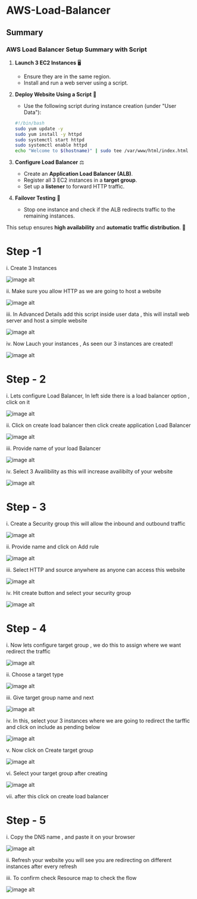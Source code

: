 # AWS-Load-Balancer

## Summary

### **AWS Load Balancer Setup Summary with Script**  

1. **Launch 3 EC2 Instances** 🖥️  
   - Ensure they are in the same region.  
   - Install and run a web server using a script.  

2. **Deploy Website Using a Script** 📝  
   - Use the following script during instance creation (under "User Data"):  

   ```bash
   #!/bin/bash
   sudo yum update -y
   sudo yum install -y httpd
   sudo systemctl start httpd
   sudo systemctl enable httpd
   echo "Welcome to $(hostname)" | sudo tee /var/www/html/index.html
   ```

3. **Configure Load Balancer** ⚖️  
   - Create an **Application Load Balancer (ALB)**.  
   - Register all 3 EC2 instances in a **target group**.  
   - Set up a **listener** to forward HTTP traffic.  

4. **Failover Testing** 🔄  
   - Stop one instance and check if the ALB redirects traffic to the remaining instances.  

This setup ensures **high availability** and **automatic traffic distribution**. 🚀

# Step -1 

i. Create 3 Instances

![image alt](1.PNG)

ii. Make sure you allow HTTP as we are going to host a website

![image alt](2.PNG)

iii. In Advanced Details add this script inside user data , this will install web server and host a simple website

![image alt](3.PNG)

iv. Now Lauch your instances , As seen our 3 instances are created!

![image alt](4.PNG)

# Step - 2 

i. Lets configure Load Balancer, In left side there is a load balancer option , click on it

![image alt](5.PNG)

ii. Click on create load balancer then click create application Load Balancer

![image alt](6.PNG)

iii. Provide name of your load Balancer

![image alt](7.PNG)

iv. Select 3 Availibility as this will increase availibilty of your website

![image alt](8.PNG)

# Step - 3 

i. Create a Security group this will allow the inbound and outbound traffic 

![image alt](9.PNG)

ii. Provide name and click on Add rule

![image alt](10.PNG)

iii. Select HTTP and source anywhere as anyone can access this website 

![image alt](11.PNG)

iv. Hit create button and select your security group

![image alt](12.PNG)

# Step - 4

i. Now lets configure target group , we do this to assign where we want redirect the traffic

![image alt](13.PNG)

ii. Choose a target type

![image alt](14.PNG)

iii. Give target group name and next

![image alt](15.PNG)

iv. In this, select your 3 instances where we are going to redirect the tarffic and click on include as pending below

![image alt](16.PNG)

v. Now click on Create target group

![image alt](17.PNG)

vi. Select your target group after creating

![image alt](18.PNG)

vii. after this click on create load balancer

# Step - 5

i. Copy the DNS name , and paste it on your browser

![image alt](1.PNG)

ii. Refresh your website you will see you are redirecting on different instances after every refresh

iii. To confirm check Resource map to check the flow 

![image alt](20.PNG)


